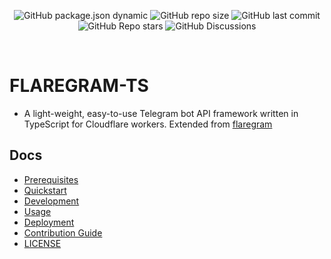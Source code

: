 <p align=center>
<img alt="GitHub package.json dynamic" src="https://img.shields.io/github/package-json/version/Navin-Jethwani-76/flaregram-ts?color=ff1743">
<img alt="GitHub repo size" src="https://img.shields.io/github/repo-size/Navin-Jethwani-76/flaregram-ts?color=ff1743">
<img alt="GitHub last commit" src="https://img.shields.io/github/last-commit/Navin-Jethwani-76/flaregram-ts?color=ff1743">
<img alt="GitHub Repo stars" src="https://img.shields.io/github/stars/Navin-Jethwani-76/flaregram-ts?color=ff1743">
<img alt="GitHub Discussions" src="https://img.shields.io/github/discussions/Navin-Jethwani-76/flaregram-ts?color=ff1743">
</p>
<br>

# FLAREGRAM-TS

- A light-weight, easy-to-use Telegram bot API framework written in TypeScript for Cloudflare workers. Extended from [flaregram](https://github.com/adityash4rma/flaregram)

## Docs

- [Prerequisites](https://github.com/Navin-Jethwani-76/flaregram-ts/wiki/1.-Prerequisites)
- [Quickstart](https://github.com/Navin-Jethwani-76/flaregram-ts/wiki/2.-Quickstart)
- [Development](https://github.com/Navin-Jethwani-76/flaregram-ts/wiki/3.-Development)
- [Usage](https://github.com/Navin-Jethwani-76/flaregram-ts/wiki/4.-Usage)
- [Deployment](https://github.com/Navin-Jethwani-76/flaregram-ts/wiki/5.-Deployment)
- [Contribution Guide](/CONTRIBUTING.md)
- [LICENSE](/LICENSE)

